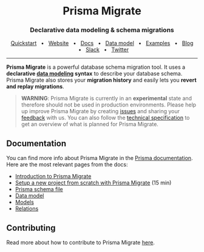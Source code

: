 <br />

<div align="center">
  <h1>Prisma Migrate</h1>
  <p><h3 align="center">Declarative data modeling & schema migrations</h3></p>
  <a href="https://www.prisma.io/docs/getting-started/quickstart">Quickstart</a>
  <span>&nbsp;&nbsp;•&nbsp;&nbsp;</span>
  <a href="https://www.prisma.io/">Website</a>
  <span>&nbsp;&nbsp;•&nbsp;&nbsp;</span>
  <a href="https://www.prisma.io/docs/">Docs</a>
    <span>&nbsp;&nbsp;•&nbsp;&nbsp;</span>
  <a href="https://www.prisma.io/docs/reference/tools-and-interfaces/prisma-schema/data-model">Data model</a>
  <span>&nbsp;&nbsp;•&nbsp;&nbsp;</span>
  <a href="https://github.com/prisma/prisma-examples/tree/master/experimental">Examples</a>
  <span>&nbsp;&nbsp;•&nbsp;&nbsp;</span>
  <a href="https://www.prisma.io/blog">Blog</a>
  <span>&nbsp;&nbsp;•&nbsp;&nbsp;</span>
  <a href="https://slack.prisma.io/">Slack</a>
  <span>&nbsp;&nbsp;•&nbsp;&nbsp;</span>
  <a href="https://twitter.com/prisma">Twitter</a>
</div>

<hr>

**Prisma Migrate** is a powerful database schema migration tool. It uses a **declarative [data modeling](https://www.prisma.io/docs/understand-prisma/data-modeling) syntax** to describe your database schema. Prisma Migrate also stores your **migration history** and easily lets you **revert and replay migrations**. 

> **WARNING**: Prisma Migrate is currently in an **experimental** state and therefore should not be used in production environments. Please help up improve Prisma Migrate by creating [issues](https://github.com/prisma/migrate/issues/new/choose) and sharing your [feedback](https://slack.prisma.io/) with us. You can also follow the [technical specification](https://github.com/prisma/specs) to get an overview of what is planned for Prisma Migrate.

## Documentation

You can find more info about Prisma Migrate in the [Prisma documentation](https://www.prisma.io/docs/getting-started/setup-prisma/start-from-scratch-prisma-migrate). Here are the most relevant pages from the docs:

- [Introduction to Prisma Migrate](https://www.prisma.io/docs/reference/tools-and-interfaces/prisma-migrate)
- [Setup a new project from scratch with Prisma Migrate](https://www.prisma.io/docs/getting-started/setup-prisma/start-from-scratch-prisma-migrate) (15 min)
- [Prisma schema file](https://www.prisma.io/docs/reference/tools-and-interfaces/prisma-schema/prisma-schema-file)
- [Data model](https://www.prisma.io/docs/reference/tools-and-interfaces/prisma-schema/data-model)
- [Models](https://www.prisma.io/docs/reference/tools-and-interfaces/prisma-schema/models)
- [Relations](https://www.prisma.io/docs/reference/tools-and-interfaces/prisma-schema/relations)

## Contributing

Read more about how to contribute to Prisma Migrate [here](https://github.com/prisma/prisma/tree/master/src).

